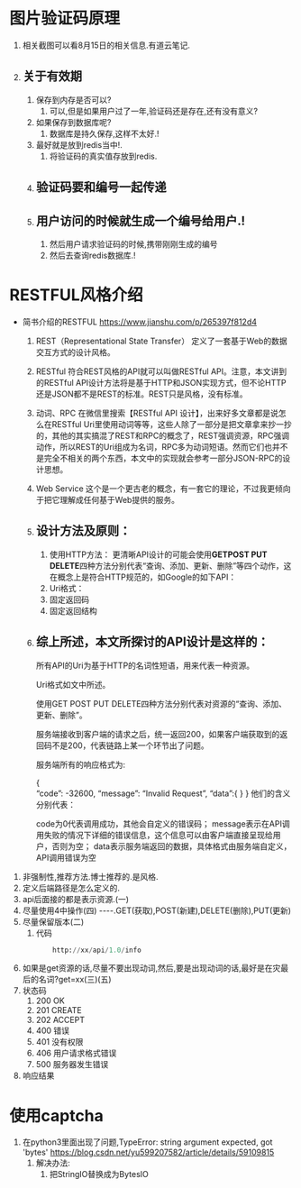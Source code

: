 # 图片验证码原理

1. 相关截图可以看8月15日的相关信息.有道云笔记.
2. ## 关于有效期
    1. 保存到内存是否可以?
        1. 可以,但是如果用户过了一年,验证码还是存在,还有没有意义?
    2. 如果保存到数据库呢?
        1. 数据库是持久保存,这样不太好.!
    3. 最好就是放到redis当中!.
        1. 将验证码的真实值存放到redis.
    4. ## 验证码要和编号一起传递
    5. ## 用户访问的时候就生成一个编号给用户.!
        1. 然后用户请求验证码的时候,携带刚刚生成的编号
        2. 然后去查询redis数据库.!

# RESTFUL风格介绍
- 简书介绍的RESTFUL
    https://www.jianshu.com/p/265397f812d4
    1. REST（Representational State Transfer）
        定义了一套基于Web的数据交互方式的设计风格。
    2. RESTful
        符合REST风格的API就可以叫做RESTful API。注意，本文讲到的RESTful API设计方法将是基于HTTP和JSON实现方式，但不论HTTP还是JSON都不是REST的标准。REST只是风格，没有标准。
    3. 动词、RPC
        在微信里搜索【RESTful API 设计】，出来好多文章都是说怎么在RESTful Uri里使用动词等等，这些人除了一部分是把文章拿来抄一抄的，其他的其实搞混了REST和RPC的概念了，REST强调资源，RPC强调动作，所以REST的Uri组成为名词，RPC多为动词短语。然而它们也并不是完全不相关的两个东西，本文中的实现就会参考一部分JSON-RPC的设计思想。
    4. Web Service
        这个是一个更古老的概念，有一套它的理论，不过我更倾向于把它理解成任何基于Web提供的服务。
    5. ## 设计方法及原则：
        1. 使用HTTP方法：
            更清晰API设计的可能会使用**GETPOST PUT DELETE**四种方法分别代表“查询、添加、更新、删除”等四个动作，这在概念上是符合HTTP规范的，如Google的如下API：
        2. Uri格式：
        3. 固定返回码
        4. 固定返回结构

    6. ## 综上所述，本文所探讨的API设计是这样的：
        所有API的Uri为基于HTTP的名词性短语，用来代表一种资源。

        Uri格式如文中所述。

        使用GET POST PUT DELETE四种方法分别代表对资源的“查询、添加、更新、删除”。

        服务端接收到客户端的请求之后，统一返回200，如果客户端获取到的返回码不是200，代表链路上某一个环节出了问题。

        服务端所有的响应格式为:

        {   
            “code”: -32600, 
            “message”: “Invalid Request”, 
            “data”:{ }
        }
        他们的含义分别代表：

        code为0代表调用成功，其他会自定义的错误码；
        message表示在API调用失败的情况下详细的错误信息，这个信息可以由客户端直接呈现给用户，否则为空；
        data表示服务端返回的数据，具体格式由服务端自定义，API调用错误为空

1. 非强制性,推荐方法.博士推荐的.是风格.
2. 定义后端路径是怎么定义的.
3. api后面接的都是表示资源.(一)
4. 尽量使用4中操作(四) ----.GET(获取),POST(新建),DELETE(删除),PUT(更新)
5. 尽量保留版本(二)
    1. 代码
        ```python
            http://xx/api/1.0/info
        ```
6. 如果是get资源的话,尽量不要出现动词,然后,要是出现动词的话,最好是在灾最后的名词?get=xx(三)(五)
7. 状态码
    1. 200 OK
    2. 201 CREATE
    3. 202 ACCEPT
    4. 400 错误
    5. 401 没有权限
    6. 406 用户请求格式错误
    7. 500 服务器发生错误
8. 响应结果


# 使用captcha
1. 在python3里面出现了问题,TypeError: string argument expected, got 'bytes' 
    https://blog.csdn.net/yu599207582/article/details/59109815
    1. 解决办法:
        1. 把StringIO替换成为BytesIO

